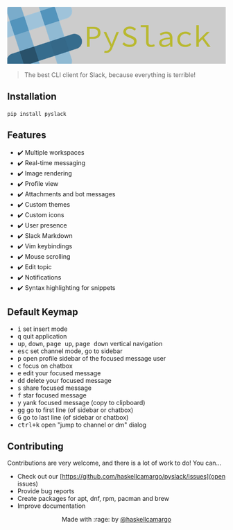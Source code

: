 <p align="center">
  <img alt="PySlack" src="./logo.png" />
</p>

> The best CLI client for Slack, because everything is terrible!

## Installation

`pip install pyslack`

## Features

- :heavy_check_mark: Multiple workspaces
- :heavy_check_mark: Real-time messaging
- :heavy_check_mark: Image rendering
- :heavy_check_mark: Profile view
- :heavy_check_mark: Attachments and bot messages
- :heavy_check_mark: Custom themes
- :heavy_check_mark: Custom icons
- :heavy_check_mark: User presence
- :heavy_check_mark: Slack Markdown
- :heavy_check_mark: Vim keybindings
- :heavy_check_mark: Mouse scrolling
- :heavy_check_mark: Edit topic
- :heavy_check_mark: Notifications
- :heavy_check_mark: Syntax highlighting for snippets

## Default Keymap

- <kbd>i</kbd> set insert mode
- <kbd>q</kbd> quit application
- <kbd>up</kbd>, <kbd>down</kbd>, <kbd>page up</kbd>, <kbd>page down</kbd> vertical navigation
- <kbd>esc</kbd> set channel mode, go to sidebar
- <kbd>p</kbd> open profile sidebar of the focused message user
- <kbd>c</kbd> focus on chatbox
- <kbd>e</kbd> edit your focused message
- <kbd>dd</kbd> delete your focused message
- <kbd>s</kbd> share focused message
- <kbd>f</kbd> star focused message
- <kbd>y</kbd> yank focused message (copy to clipboard)
- <kbd>gg</kbd> go to first line (of sidebar or chatbox)
- <kbd>G</kbd> go to last line (of sidebar or chatbox)
- <kbd>ctrl+k</kbd> open "jump to channel or dm" dialog

## Contributing

Contributions are very welcome, and there is a lot of work to do! You can...
- Check out our [https://github.com/haskellcamargo/pyslack/issues](open issues)
- Provide bug reports
- Create packages for apt, dnf, rpm, pacman and brew
- Improve documentation

<p align="center">Made with :rage: by <a href="https://github.com/haskellcamargo">@haskellcamargo</a></p>
